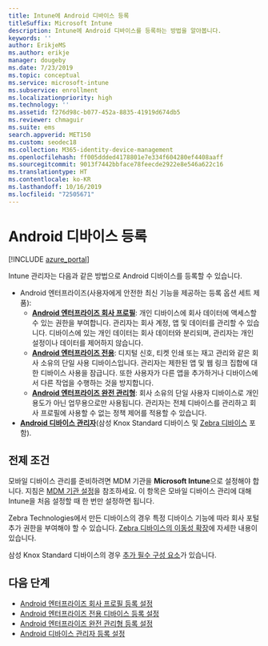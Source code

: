 ```yaml
---
title: Intune에 Android 디바이스 등록
titleSuffix: Microsoft Intune
description: Intune에 Android 디바이스를 등록하는 방법을 알아봅니다.
keywords: ''
author: ErikjeMS
ms.author: erikje
manager: dougeby
ms.date: 7/23/2019
ms.topic: conceptual
ms.service: microsoft-intune
ms.subservice: enrollment
ms.localizationpriority: high
ms.technology: ''
ms.assetid: f276d98c-b077-452a-8835-41919d674db5
ms.reviewer: chmaguir
ms.suite: ems
search.appverid: MET150
ms.custom: seodec18
ms.collection: M365-identity-device-management
ms.openlocfilehash: ff005ddded4178801e7e334f604280ef4408aaff
ms.sourcegitcommit: 9013f7442bbface78feecde2922e8e546a622c16
ms.translationtype: HT
ms.contentlocale: ko-KR
ms.lasthandoff: 10/16/2019
ms.locfileid: "72505671"
---
```

# <a name="enroll-android-devices"></a>Android 디바이스 등록

[!INCLUDE [azure_portal](../includes/azure_portal.md)]

Intune 관리자는 다음과 같은 방법으로 Android 디바이스를 등록할 수 있습니다.
- Android 엔터프라이즈(사용자에게 안전한 최신 기능을 제공하는 등록 옵션 세트 제품):
    - [**Android 엔터프라이즈 회사 프로필**](android-work-profile-enroll.md): 개인 디바이스에 회사 데이터에 액세스할 수 있는 권한을 부여합니다. 관리자는 회사 계정, 앱 및 데이터를 관리할 수 있습니다. 디바이스에 있는 개인 데이터는 회사 데이터와 분리되며, 관리자는 개인 설정이나 데이터를 제어하지 않습니다. 
    - [**Android 엔터프라이즈 전용**](android-kiosk-enroll.md): 디지털 신호, 티켓 인쇄 또는 재고 관리와 같은 회사 소유의 단일 사용 디바이스입니다. 관리자는 제한된 앱 및 웹 링크 집합에 대한 디바이스 사용을 잠급니다. 또한 사용자가 다른 앱을 추가하거나 디바이스에서 다른 작업을 수행하는 것을 방지합니다.
    - [**Android 엔터프라이즈 완전 관리형**](android-fully-managed-enroll.md): 회사 소유의 단일 사용자 디바이스로 개인 용도가 아닌 업무용으로만 사용됩니다. 관리자는 전체 디바이스를 관리하고 회사 프로필에 사용할 수 없는 정책 제어를 적용할 수 있습니다. 
- [**Android 디바이스 관리자**](android-enroll-device-administrator.md)(삼성 Knox Standard 디바이스 및 [Zebra 디바이스](../configuration/android-zebra-mx-overview.md) 포함). 

## <a name="prerequisites"></a>전제 조건

모바일 디바이스 관리를 준비하려면 MDM 기관을 **Microsoft Intune**으로 설정해야 합니다. 지침은 [MDM 기관 설정](../fundamentals/mdm-authority-set.md)을 참조하세요. 이 항목은 모바일 디바이스 관리에 대해 Intune을 처음 설정할 때 한 번만 설정하면 됩니다.

Zebra Technologies에서 만든 디바이스의 경우 특정 디바이스 기능에 따라 회사 포털 추가 권한을 부여해야 할 수 있습니다. [Zebra 디바이스의 이동성 확장](../configuration/android-zebra-mx-overview.md)에 자세한 내용이 있습니다.

삼성 Knox Standard 디바이스의 경우 [추가 필수 구성 요소](android-samsung-knox-mobile-enroll.md)가 있습니다.

## <a name="next-steps"></a>다음 단계

- [Android 엔터프라이즈 회사 프로필 등록 설정](android-work-profile-enroll.md)
- [Android 엔터프라이즈 전용 디바이스 등록 설정](android-kiosk-enroll.md)
- [Android 엔터프라이즈 완전 관리형 등록 설정](android-fully-managed-enroll.md)
- [Android 디바이스 관리자 등록 설정](android-enroll-device-administrator.md)

